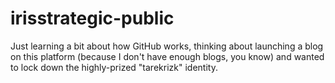# irisstrategic-public
Just learning a bit about how GitHub works, thinking about launching a blog on this platform (because I don't have enough blogs, you know) and wanted to lock down the highly-prized "tarekrizk" identity.
